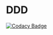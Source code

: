 # DDD
[![Codacy Badge](https://api.codacy.com/project/badge/Grade/a43f5cbc0eed4d1ab258ebaa3c3c36a8)](https://app.codacy.com/app/keerthi1030/DDD?utm_source=github.com&utm_medium=referral&utm_content=keerthi1030/DDD&utm_campaign=Badge_Grade_Settings)
